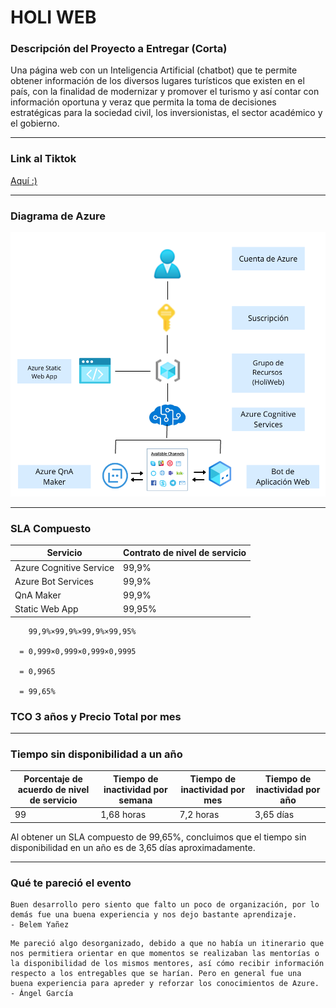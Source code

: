 # HOLI WEB

### Descripción del Proyecto a Entregar (Corta)
Una página web con un Inteligencia Artificial (chatbot) que te permite obtener información de los diversos lugares turísticos que existen en el país, con la finalidad de modernizar y promover el turismo y así contar con información oportuna y veraz que permita la toma de decisiones estratégicas para la sociedad civil, los inversionistas, el sector académico y el gobierno. ​
___
### Link al Tiktok
[Aquí :)](https://vm.tiktok.com/ZM83Dbk4m/)
___
### Diagrama de Azure
![Diagrama de Azure](DiagramaAzure.png)
___
### SLA Compuesto

| Servicio                | Contrato de nivel de servicio |
| ----------------------- | ----------------------------- |
| Azure Cognitive Service | 99,9%                         |
| Azure Bot Services      | 99,9%                         |
| QnA Maker               | 99,9%                         |
| Static Web App          | 99,95%                        |

        99,9%×99,9%×99,9%×99,95%

      = 0,999×0,999×0,999×0,9995

      = 0,9965

      = 99,65%


### TCO 3 años y Precio Total por mes


___
### Tiempo sin disponibilidad a un año
| Porcentaje de acuerdo de nivel de servicio | Tiempo de inactividad por semana | Tiempo de inactividad por mes | Tiempo de inactividad por año |
| ------------------------------------------ | -------------------------------- | ----------------------------- | ----------------------------- |
| 99                                         | 1,68 horas                       | 7,2 horas                     | 3,65 días                     |

Al obtener un SLA compuesto de 99,65%, concluimos que el tiempo sin disponibilidad en un año es de 3,65 días aproximadamente.

___
### Qué te pareció el evento
```
Buen desarrollo pero siento que falto un poco de organización, por lo demás fue una buena experiencia y nos dejo bastante aprendizaje.
- Belem Yañez
```

```
Me pareció algo desorganizado, debido a que no había un itinerario que nos permitiera orientar en que momentos se realizaban las mentorías o la disponibilidad de los mismos mentores, así cómo recibir información respecto a los entregables que se harían. Pero en general fue una buena experiencia para apreder y reforzar los conocimientos de Azure.
- Ángel García
```

